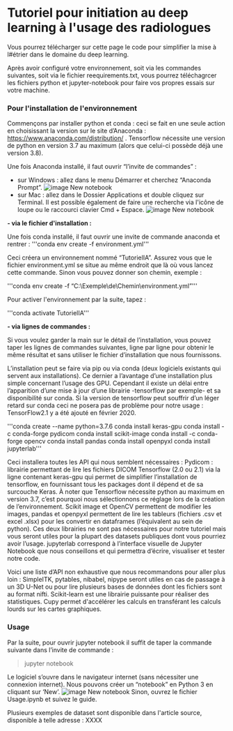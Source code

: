 # Tutoriel pour initiation au deep learning à l'usage des radiologues
Vous pourrez télécharger sur cette page le code pour simplifier la mise à l#étrier dans le domaine du deep learning.

Après avoir configuré votre environnement, soit via les commandes suivantes, soit via le fichier reequirements.txt, vous pourrez téléchagrcer les fichiers python et jupyter-notebook pour faire vos propres essais sur votre machine.

### Pour l'installation de l'environnement

Commençons par installer python et conda : ceci se fait en une seule action en choisissant la version sur le site d’Anaconda : https://www.anaconda.com/distribution/ .
Tensorflow nécessite une version de python en version 3.7 au maximum (alors que celui-ci possède déjà une version 3.8).

Une fois Anaconda installé, il faut ouvrir “l’invite de commandes” : 
- sur Windows : allez dans le menu Démarrer et cherchez “Anaconda Prompt”.
![image New notebook](https://github.com/oerton42/Tutoriel_DeepLearning_Radiologie/blob/master/Annotation%202020-05-08%20095907.png?raw=true)
- sur Mac : allez dans le Dossier Applications et double cliquez sur Terminal. Il est possible également de faire une recherche via l'icône de loupe ou le raccourci clavier Cmd + Espace.
![image New notebook](https://github.com/oerton42/Tutoriel_DeepLearning_Radiologie/blob/master/Annotation%202020-05-08%200959072.png?raw=true)




**- via le fichier d'installation :**

Une fois conda installé, il faut ouvrir une invite de commande anaconda et rentrer :
'''conda env create -f environment.yml'''

Ceci créera un environnement nommé “TutorielIA”. Assurez vous que le fichier environment.yml
se situe au même endroit que là où vous lancez cette commande. Sinon vous pouvez donner son chemin, exemple : 

'''conda env create -f “C:\\Exemple\de\Chemin\environment.yml”'''

Pour activer l'environnement par la suite, tapez :

'''conda activate TutorielIA'''



**- via lignes de commandes :**

Si vous voulez garder la main sur le détail de l’installation, vous pouvez taper les lignes de commandes suivantes, ligne par ligne pour obtenir le même résultat et sans utiliser le fichier d’installation que nous fournissons. 

L’installation peut se faire via pip ou via conda (deux logiciels existants qui servent aux installations). Ce dernier a l’avantage d’une installation plus simple concernant l’usage des GPU. Cependant il existe un délai entre l’apparition d’une mise à jour d’une librairie -tensorflow par exemple- et sa disponibilité sur conda. Si la version de tensorflow peut souffrir d’un léger retard sur conda ceci ne posera pas de problème pour notre usage : TensorFlow2.1 y a été ajouté en février 2020.
 

'''conda create --name <env>  python=3.7.6
conda install keras-gpu
conda install -c conda-forge pydicom
conda install scikit-image
conda install -c conda-forge opencv
conda install pandas
conda install openpyxl
conda install jupyterlab'''


Ceci installera toutes les API qui nous semblent nécessaires :
Pydicom  : librairie permettant de lire les fichiers DICOM
Tensorflow (2.0 ou 2.1) via la ligne contenant keras-gpu qui permet de simplifier l’installation de tensorflow, en fournissant tous les packages dont il dépend et de sa surcouche Keras. À noter que Tensorflow nécessite python au maximum en version 3.7, c’est pourquoi nous sélectionnons ce réglage lors de la création de l’environnement.
Scikit image et OpenCV permettent de modifier les images, 
pandas et openpyxl permettent de lire les tableurs (fichiers .csv et excel .xlsx) pour les convertir en dataframes (l’équivalent au sein de python). Ces deux librairies ne sont pas nécessaires pour notre tutoriel mais vous seront utiles pour la plupart des datasets publiques dont vous pourriez avoir l’usage.
jupyterlab correspond à l’interface visuelle de Jupyter Notebook que nous conseillons et qui permettra d’écrire, visualiser et tester notre code.

Voici une liste d’API non exhaustive que nous recommandons pour aller plus loin :
SimpleITK, pytables, nibabel, nipype  seront utiles en cas de passage à un 3D U-Net ou pour lire plusieurs bases de données dont les fichiers sont au format nifti. Scikit-learn est une librairie puissante pour réaliser des statistiques. Cupy permet d'accélérer les calculs en transférant les calculs lourds sur les cartes graphiques.





### Usage
Par la suite, pour ouvrir jupyter notebook il suffit de taper la commande suivante dans l’invite de commande :
> jupyter notebook

Le logiciel s’ouvre dans le navigateur internet (sans nécessiter une connexion internet). Nous pouvons créer un “notebook” en Python 3 en cliquant sur ‘New’.
![image New notebook](https://github.com/oerton42/Tutoriel_DeepLearning_Radiologie/blob/master/Annotation%202020-05-08%20095904572.png?raw=true)
Sinon, ouvrez le fichier Usage.ipynb et suivez le guide.

Plusieurs exemples de dataset sont disponible dans l'article source, disponible à telle adresse : XXXX

